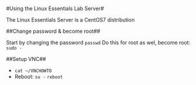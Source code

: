 #Using the Linux Essentials Lab Server#

The Linux Essentials Server is a CentOS7 distribution

##Change password & become root##

Start by changing the password `passwd`
Do this for root as wel, become root: `sudo -`

##Setup VNC##
* `cat ~/VNCHOWTO`
* Reboot: `su -` `reboot`


